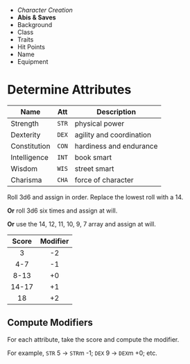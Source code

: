 
<!-- .margin.compass -->
* _Character Creation_
* **Abis & Saves**
* Background
* Class
* Traits
* Hit Points
* Name
* Equipment



# Determine Attributes

<!-- .attributes -->
| Name         | Att   | Description              |
|--------------|-------|--------------------------|
| Strength     | `STR` | physical power           |
| Dexterity    | `DEX` | agility and coordination |
| Constitution | `CON` | hardiness and endurance  |
| Intelligence | `INT` | book smart               |
| Wisdom       | `WIS` | street smart             |
| Charisma     | `CHA` | force of character       |

Roll 3d6 and assign in order. Replace the lowest roll with a 14.

**Or** roll 3d6 six times and assign at will.

**Or** use the 14, 12, 11, 10, 9, 7 array and assign at will.

<!-- clear -->


<!-- .modifiers -->
| Score | Modifier |
|:-----:|:--------:|
| 3     | -2       |
| 4-7   | -1       |
| 8-13  | +0       |
| 14-17 | +1       |
| 18    | +2       |

## Compute Modifiers

For each attribute, take the score and compute the modifier.

For example, `STR` 5 → `STR`m -1; `DEX` 9 → `DEX`m +0; etc.

<!-- clear -->

